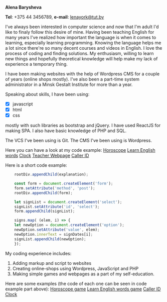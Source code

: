 __Alena Barysheva__

__Tel__: +375 44 3456789, __e-mail__: lenayork@tut.by

I've always been interested in computer science and now that I'm adult I'd like to finaly follow this desire of mine.
Having been teaching English for many years I've realized how important the language is when it comes to learning, especially learning programming. Knowing the language helps me a lot since there're so many decent courses and videos in English. I love the process of coding and finding solutions. My enthusiasm, willing to learn new things and hopefully theoretical knowledge will help make my lack of experience a temporary thing.

I have been making websites with the help of Wordpress CMS for a couple of years (online shops mostly). I've also been a part-time system administrator in a Minsk Gestalt Institute for more than a year.

Speaking about skills, I have been using:

- [x] javascript
- [x] html 
- [x] css 

mostly with such libraries as bootstrap and jQuery. 
I have used ReactJS for making SPA.
I also have basic knowledge of PHP and SQL.

The VCS I've been using is Git.
The CMS I've been using is Wordpress.

Here you can have a look at my code example:
[Horoscope](https://github.com/LenaYork/horoscope)
[Learn English words](https://github.com/LenaYork/Cubs)
[Clock](https://github.com/LenaYork/Clock)
[Teacher Webpage](https://github.com/LenaYork/English-Teacher)
[Caller ID](https://github.com/LenaYork/Caller-ID)

Here is a short code example:
```javascript
    rootDiv.appendChild(explanation);

    const form = document.createElement('form');
    form.setAttribute('method', 'post');
    rootDiv.appendChild(form);

    let signList = document.createElement('select');
    signList.setAttribute('id', 'select');
    form.appendChild(signList);

    signs.map( (elem, i) => {
    let newOption = document.createElement('option');
    newOption.setAttribute('value', elem);
    newOption.innerText = signDates[i];
    signList.appendChild(newOption);
    });
```

My coding experience includes:
1. Adding markup and script to websites 
2. Creating online-shops using Wordpress, JavaScript and PHP
3. Making simple games and webpages as a part of my self-education.

Here are some examples (the code of each one can be seen in code example part above):
[Horoscope game](https://lenayork.github.io/horoscope/)
[Learn English words game](https://lenayork.github.io/Cubs/)
[Caller ID](https://lenayork.github.io/Caller-ID/)
[Clock](https://lenayork.github.io/Clock/)

